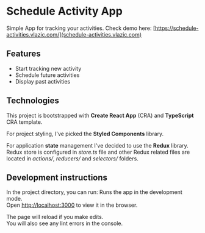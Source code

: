 # Schedule Activity App

Simple App for tracking your activities. Check demo here: [https://schedule-activities.vlazic.com/](schedule-activities.vlazic.com)

## Features

- Start tracking new activity
- Schedule future activities
- Display past activities

## Technologies

This project is bootstrapped with **Create React App** (CRA) and **TypeScript** CRA template.

For project styling, I've picked the **Styled Components** library.

For application **state** management I've decided to use the **Redux** library. Redux store is configured in _store.ts_ file and other Redux related files are located in _actions/_, _reducers/_ and _selectors/_ folders.

## Development instructions

In the project directory, you can run:
Runs the app in the development mode.\
Open [http://localhost:3000](http://localhost:3000) to view it in the browser.

The page will reload if you make edits.\
You will also see any lint errors in the console.
